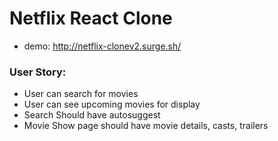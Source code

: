 # Netflix React Clone

- demo: http://netflix-clonev2.surge.sh/


### User Story:

- User can search for movies 
- User can see upcoming movies for display
- Search Should have autosuggest
- Movie Show page should have movie details, casts, trailers

